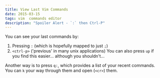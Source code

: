 ```yaml
---
title: View Last Vim Commands
date: 2015-03-15
tags: vim  commands editor
description: "Spoiler Alert - `:` then Ctrl-P"
---
```


You can see your last commands by:

1. Pressing `:` (which is hopefully mapped to just `;`)
2. `<ctrl-p>` ('previous' in many unix applications)
   You can also press `up` if you find this easier... although you shouldn't...

Another way is to press `q:`, which provides a list of your recent commands. You can `k` your way through them and open (`<cr>`) them.
